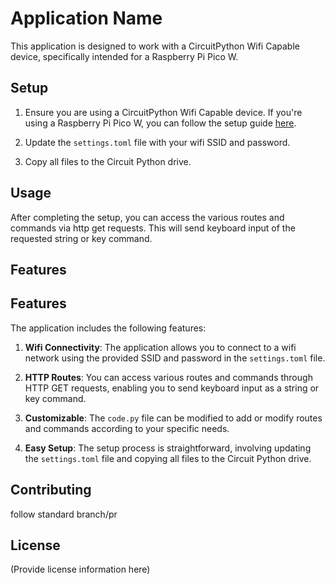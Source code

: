 # Application Name

This application is designed to work with a CircuitPython Wifi Capable device, specifically intended for a Raspberry Pi Pico W.

## Setup

1. Ensure you are using a CircuitPython Wifi Capable device. If you're using a Raspberry Pi Pico W, you can follow the setup guide [here](https://learn.adafruit.com/pico-w-wifi-with-circuitpython/overview).

2. Update the `settings.toml` file with your wifi SSID and password.

3. Copy all files to the Circuit Python drive.

## Usage

After completing the setup, you can access the various routes and commands via http get requests. This will send keyboard input of the requested string or key command.

## Features

## Features

The application includes the following features:

1. **Wifi Connectivity**: The application allows you to connect to a wifi network using the provided SSID and password in the `settings.toml` file.

2. **HTTP Routes**: You can access various routes and commands through HTTP GET requests, enabling you to send keyboard input as a string or key command.

3. **Customizable**: The `code.py` file can be modified to add or modify routes and commands according to your specific needs.

4. **Easy Setup**: The setup process is straightforward, involving updating the `settings.toml` file and copying all files to the Circuit Python drive.


## Contributing

follow standard branch/pr 

## License

(Provide license information here)